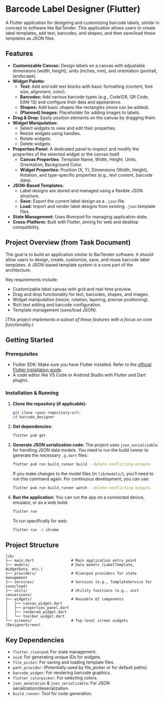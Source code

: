 # Barcode Label Designer (Flutter)

A Flutter application for designing and customizing barcode labels, similar in concept to software like BarTender. This application allows users to create label templates, add text, barcodes, and shapes, and then save/load these templates as JSON files.

## Features

*   **Customizable Canvas:** Design labels on a canvas with adjustable dimensions (width, height), units (inches, mm), and orientation (portrait, landscape).
*   **Widget Palette:**
    *   **Text:** Add and edit text blocks with basic formatting (content, font size, alignment, color).
    *   **Barcodes:** Add various barcode types (e.g., Code128, QR Code, EAN-13) and configure their data and appearance.
    *   **Shapes:** Add basic shapes like rectangles (more can be added).
    *   **(Planned) Images:** Placeholder for adding images to labels.
*   **Drag & Drop:** Easily position elements on the canvas by dragging them.
*   **Widget Manipulation:**
    *   Select widgets to view and edit their properties.
    *   Resize widgets using handles.
    *   Rotate widgets.
    *   Delete widgets.
*   **Properties Panel:** A dedicated panel to inspect and modify the properties of the selected widget or the canvas itself.
    *   **Canvas Properties:** Template Name, Width, Height, Units, Orientation, Background Color.
    *   **Widget Properties:** Position (X, Y), Dimensions (Width, Height), Rotation, and type-specific properties (e.g., text content, barcode data).
*   **JSON-Based Templates:**
    *   Label designs are stored and managed using a flexible JSON structure.
    *   **Save:** Export the current label design as a `.json` file.
    *   **Load:** Import and render label designs from existing `.json` template files.
*   **State Management:** Uses Riverpod for managing application state.
*   **Cross-Platform:** Built with Flutter, aiming for web and desktop compatibility.

## Project Overview (from Task Document)

The goal is to build an application similar to BarTender software. It should allow users to design, create, customize, save, and reuse barcode label templates. A JSON-based template system is a core part of the architecture.

Key requirements include:
*   Customizable label canvas with grid and real-time preview.
*   Drag and drop functionality for text, barcodes, shapes, and images.
*   Widget manipulation (resize, rotation, layering, precise positioning).
*   Rich text editing and barcode configuration.
*   Template management (save/load JSON).

*(This project implements a subset of these features with a focus on core functionality.)*

## Getting Started

### Prerequisites

*   Flutter SDK: Make sure you have Flutter installed. Refer to the [official Flutter installation guide](https://flutter.dev/docs/get-started/install).
*   A code editor like VS Code or Android Studio with Flutter and Dart plugins.

### Installation & Running

1.  **Clone the repository (if applicable):**
    ```bash
    git clone <your-repository-url>
    cd barcode_designer
    ```
2.  **Get dependencies:**
    ```bash
    flutter pub get
    ```
3.  **Generate JSON serialization code:**
    The project uses `json_serializable` for handling JSON data models. You need to run the build runner to generate the necessary `.g.dart` files:
    ```bash
    flutter pub run build_runner build --delete-conflicting-outputs
    ```
    If you make changes to the model files (in `lib/models/`), you'll need to run this command again. For continuous development, you can use:
    ```bash
    flutter pub run build_runner watch --delete-conflicting-outputs
    ```
4.  **Run the application:**
    You can run the app on a connected device, emulator, or as a web build:
    ```bash
    flutter run
    ```
    To run specifically for web:
    ```bash
    flutter run -d chrome
    ```

## Project Structure

```
lib/
├── main.dart                 # Main application entry point
├── models/                   # Data models (LabelTemplate, WidgetData, etc.)
├── providers/                # Riverpod providers for state management
├── services/                 # Services (e.g., TemplateService for save/load)
├── utils/                    # Utility functions (e.g., unit conversions)
├── widgets/                  # Reusable UI components
│   ├── canvas_widget.dart
│   ├── properties_panel.dart
│   ├── rendered_widget.dart
│   └── toolbar_widget.dart
└── screens/                  # Top-level screen widgets (DesignerScreen)
```

## Key Dependencies

*   `flutter_riverpod`: For state management.
*   `uuid`: For generating unique IDs for widgets.
*   `file_picker`: For saving and loading template files.
*   `path_provider`: (Potentially used by file_picker or for default paths).
*   `barcode_widget`: For rendering barcode graphics.
*   `flutter_colorpicker`: For selecting colors.
*   `json_annotation` & `json_serializable`: For JSON serialization/deserialization.
*   `build_runner`: Tool for code generation.

